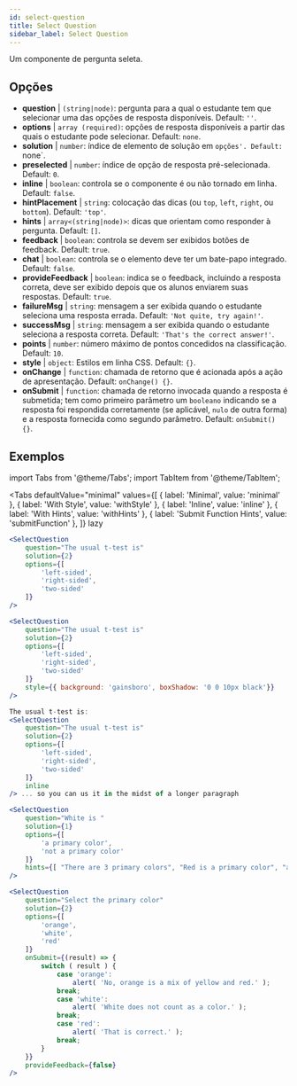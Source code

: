 ```yaml
---
id: select-question 
title: Select Question
sidebar_label: Select Question
---
```


Um componente de pergunta seleta.

## Opções

* __question__ | `(string|node)`: pergunta para a qual o estudante tem que selecionar uma das opções de resposta disponíveis. Default: `''`.
* __options__ | `array (required)`: opções de resposta disponíveis a partir das quais o estudante pode selecionar. Default: `none`.
* __solution__ | `number`: índice de elemento de solução em `opções'. Default: `none`.
* __preselected__ | `number`: índice de opção de resposta pré-selecionada. Default: `0`.
* __inline__ | `boolean`: controla se o componente é ou não tornado em linha. Default: `false`.
* __hintPlacement__ | `string`: colocação das dicas (ou `top`, `left`, `right`, ou `bottom`). Default: `'top'`.
* __hints__ | `array<(string|node)>`: dicas que orientam como responder à pergunta. Default: `[]`.
* __feedback__ | `boolean`: controla se devem ser exibidos botões de feedback. Default: `true`.
* __chat__ | `boolean`: controla se o elemento deve ter um bate-papo integrado. Default: `false`.
* __provideFeedback__ | `boolean`: indica se o feedback, incluindo a resposta correta, deve ser exibido depois que os alunos enviarem suas respostas. Default: `true`.
* __failureMsg__ | `string`: mensagem a ser exibida quando o estudante seleciona uma resposta errada. Default: `'Not quite, try again!'`.
* __successMsg__ | `string`: mensagem a ser exibida quando o estudante seleciona a resposta correta. Default: `'That's the correct answer!'`.
* __points__ | `number`: número máximo de pontos concedidos na classificação. Default: `10`.
* __style__ | `object`: Estilos em linha CSS. Default: `{}`.
* __onChange__ | `function`: chamada de retorno que é acionada após a ação de apresentação. Default: `onChange() {}`.
* __onSubmit__ | `function`: chamada de retorno invocada quando a resposta é submetida; tem como primeiro parâmetro um `booleano` indicando se a resposta foi respondida corretamente (se aplicável, `nulo` de outra forma) e a resposta fornecida como segundo parâmetro. Default: `onSubmit() {}`.


## Exemplos

import Tabs from '@theme/Tabs';
import TabItem from '@theme/TabItem';

<Tabs
    defaultValue="minimal"
    values={[
        { label: 'Minimal', value: 'minimal' },
        { label: 'With Style', value: 'withStyle' },
        { label: 'Inline', value: 'inline' },
        { label: 'With Hints', value: 'withHints' },
        { label: 'Submit Function Hints', value: 'submitFunction' },
    ]}
    lazy
>

<TabItem value="minimal">

```jsx live
<SelectQuestion
    question="The usual t-test is"
    solution={2}
    options={[
        'left-sided',
        'right-sided',
        'two-sided'
    ]}
/>
```
</TabItem>

<TabItem value="withStyle">

```jsx live
<SelectQuestion
    question="The usual t-test is"
    solution={2}
    options={[
        'left-sided',
        'right-sided',
        'two-sided'
    ]}
    style={{ background: 'gainsboro', boxShadow: '0 0 10px black'}}
/>
```
</TabItem>

<TabItem value="inline">

```jsx live
The usual t-test is:
<SelectQuestion
    question="The usual t-test is"
    solution={2}
    options={[
        'left-sided',
        'right-sided',
        'two-sided'
    ]}
    inline
/> ... so you can us it in the midst of a longer paragraph
```
</TabItem>

<TabItem value="withHints">

```jsx live
<SelectQuestion
    question="White is "
    solution={1}
    options={[
        'a primary color',
        'not a primary color'
    ]}
    hints={[ "There are 3 primary colors", "Red is a primary color", "and so is yellow" ]}
/>
```
</TabItem>

<TabItem value="submitFunction">

```jsx live
<SelectQuestion
    question="Select the primary color"
    solution={2}
    options={[
        'orange',
        'white',
        'red'
    ]}
    onSubmit={(result) => {
        switch ( result ) {
            case 'orange':
                alert( 'No, orange is a mix of yellow and red.' );
            break;
            case 'white':
                alert( 'White does not count as a color.' );
            break;
            case 'red':
                alert( 'That is correct.' );
            break;
        }
    }}
    provideFeedback={false}
/> 
```
</TabItem>

</Tabs>
